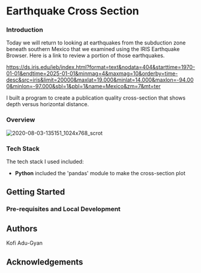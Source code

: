 # Earthquake Cross Section

### Introduction
Today we will return to looking at earthquakes from the subduction zone beneath southern Mexico that we examined using the IRIS Earthquake Browser. Here is a link to review a portion of those earthquakes.

https://ds.iris.edu/ieb/index.html?format=text&nodata=404&starttime=1970-01-01&endtime=2025-01-01&minmag=4&maxmag=10&orderby=time-desc&src=iris&limit=20000&maxlat=19.000&minlat=14.000&maxlon=-94.000&minlon=-97.000&sbl=1&pbl=1&name=Mexico&zm=7&mt=ter

I built a program to create a publication quality cross-section that shows depth versus horizontal distance. 


### Overview
![2020-08-03-135151_1024x768_scrot](https://user-images.githubusercontent.com/44382721/89211936-992b9a80-d590-11ea-8b40-d7340f18b6f5.png)


### Tech Stack

The tech stack I used included:

* **Python** included the 'pandas' module to make the cross-section plot

Getting Started
---
### Pre-requisites and Local Development

Authors
---
Kofi Adu-Gyan

Acknowledgements
---
